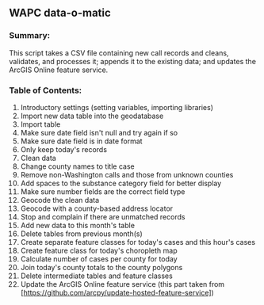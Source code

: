 ## WAPC data-o-matic
 
### Summary:
This script takes a CSV file containing new call records and
cleans, validates, and processes it; appends it to the existing data;
and updates the ArcGIS Online feature service.

### Table of Contents:

1. Introductory settings (setting variables, importing libraries)
1. Import new data table into the geodatabase
  1. Import table
  1. Make sure date field isn't null and try again if so
  1. Make sure date field is in date format
  1. Only keep today's records
1. Clean data
  1. Change county names to title case
  1. Remove non-Washington calls and those from unknown counties
  1. Add spaces to the substance category field for better display
  1. Make sure number fields are the correct field type
1. Geocode the clean data
  1. Geocode with a county-based address locator
  1. Stop and complain if there are unmatched records
1. Add new data to this month's table
1. Delete tables from previous month(s)
1. Create separate feature classes for today's cases and this hour's cases
1. Create feature class for today's choropleth map
  1. Calculate number of cases per county for today
  1. Join today's county totals to the county polygons
1. Delete intermediate tables and feature classes
1. Update the ArcGIS Online feature service (this part taken from [https://github.com/arcpy/update-hosted-feature-service])

